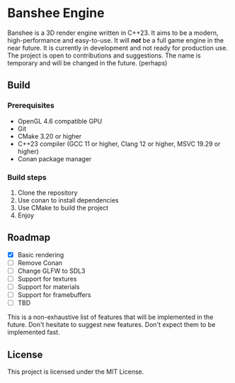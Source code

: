# Banshee Engine

Banshee is a 3D render engine written in C++23. It aims to be a modern, high-performance and easy-to-use.
It will ***not*** be a full game engine in the near future.
It is currently in development and not ready for production use.
The project is open to contributions and suggestions.
The name is temporary and will be changed in the future. (perhaps)

## Build
### Prerequisites
- OpenGL 4.6 compatible GPU
- Git
- CMake 3.20 or higher
- C++23 compiler (GCC 11 or higher, Clang 12 or higher, MSVC 19.29 or higher)
- Conan package manager

### Build steps
1) Clone the repository
2) Use conan to install dependencies
3) Use CMake to build the project
4) Enjoy

## Roadmap
- [x] Basic rendering
- [ ] Remove Conan
- [ ] Change GLFW to SDL3
- [ ] Support for textures
- [ ] Support for materials
- [ ] Support for framebuffers
- [ ] TBD 

This is a non-exhaustive list of features that will be implemented in the future. 
Don't hesitate to suggest new features. Don't expect them to be implemented fast.

## License
This project is licensed under the MIT License.
